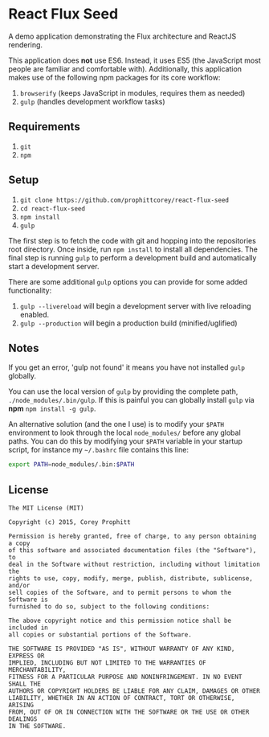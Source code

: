 React Flux Seed
===============

A demo application demonstrating the Flux architecture and ReactJS
rendering.

This application does **not** use ES6. Instead, it uses ES5 (the JavaScript most
people are familiar and comfortable with). Additionally, this application makes
use of the following npm packages for its core workflow:

1. `browserify` (keeps JavaScript in modules, requires them as needed)
2. `gulp` (handles development workflow tasks)

Requirements
------------

1. `git`
2. `npm`

Setup
-----

1. `git clone https://github.com/prophittcorey/react-flux-seed`
2. `cd react-flux-seed`
3. `npm install`
4. `gulp`

The first step is to fetch the code with git and hopping into the repositories
root directory. Once inside, run `npm install` to install all dependencies. The
final step is running `gulp` to perform a development build and automatically
start a development server.

There are some additional `gulp` options you can provide for some added
functionality:

1. `gulp --livereload` will begin a development server with live reloading
   enabled.
2. `gulp --production` will begin a production build (minified/uglified)

Notes
-----

If you get an error, 'gulp not found' it means you have not
installed `gulp` globally.

You can use the local version of `gulp` by providing the complete path,
`./node_modules/.bin/gulp`. If this is painful you can globally install `gulp`
via **npm** `npm install -g gulp`.

An alternative solution (and the one I use) is to modify your `$PATH`
environment to look through the local `node_modules/` before any global paths.
You can do this by modifying your `$PATH` variable in your startup script, for
instance my `~/.bashrc` file contains this line:

```bash
export PATH=node_modules/.bin:$PATH
```

License
-------

    The MIT License (MIT)

    Copyright (c) 2015, Corey Prophitt

    Permission is hereby granted, free of charge, to any person obtaining a copy
    of this software and associated documentation files (the "Software"), to
    deal in the Software without restriction, including without limitation the
    rights to use, copy, modify, merge, publish, distribute, sublicense, and/or
    sell copies of the Software, and to permit persons to whom the Software is
    furnished to do so, subject to the following conditions:

    The above copyright notice and this permission notice shall be included in
    all copies or substantial portions of the Software.

    THE SOFTWARE IS PROVIDED "AS IS", WITHOUT WARRANTY OF ANY KIND, EXPRESS OR
    IMPLIED, INCLUDING BUT NOT LIMITED TO THE WARRANTIES OF MERCHANTABILITY,
    FITNESS FOR A PARTICULAR PURPOSE AND NONINFRINGEMENT. IN NO EVENT SHALL THE
    AUTHORS OR COPYRIGHT HOLDERS BE LIABLE FOR ANY CLAIM, DAMAGES OR OTHER
    LIABILITY, WHETHER IN AN ACTION OF CONTRACT, TORT OR OTHERWISE, ARISING
    FROM, OUT OF OR IN CONNECTION WITH THE SOFTWARE OR THE USE OR OTHER DEALINGS
    IN THE SOFTWARE.
